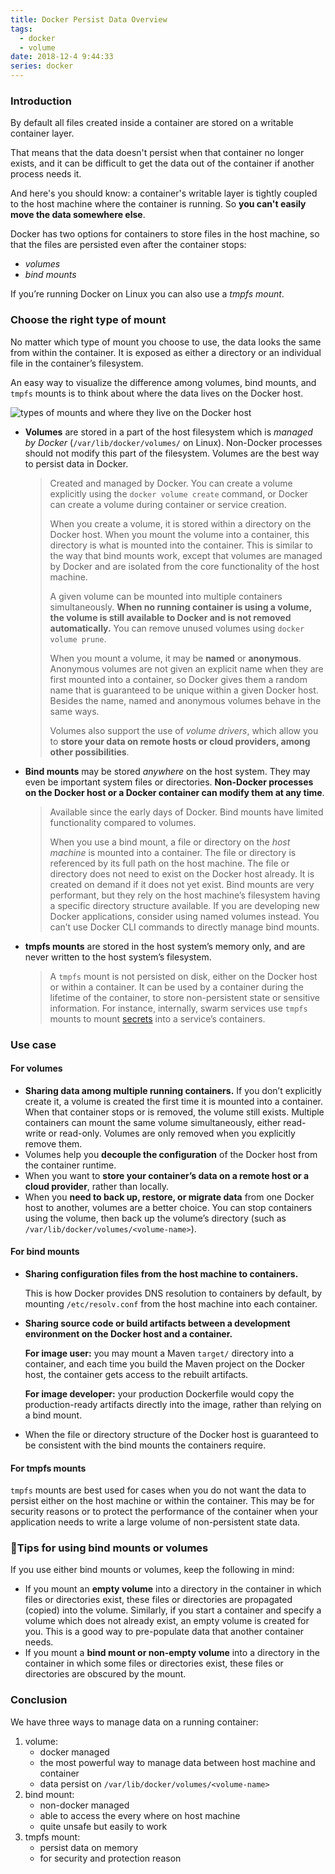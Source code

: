 ```yaml
---
title: Docker Persist Data Overview
tags:
  - docker
  - volume
date: 2018-12-4 9:44:33
series: docker
---
```


### Introduction

By default all files created inside a container are stored on a writable container layer.

That means that the data doesn't persist when that container no longer exists, and it can be difficult to get the data out of the container if another process needs it.

And here's you should know: a container's writable layer is tightly coupled to the host machine where the container is running. So **you can't easily move the data somewhere else**.

Docker has two options for containers to store files in the host machine, so that the files are persisted even after the container stops:

- _volumes_
- _bind mounts_

If you’re running Docker on Linux you can also use a _tmpfs mount_.

### Choose the right type of mount

No matter which type of mount you choose to use, the data looks the same from within the container. It is exposed as either a directory or an individual file in the container’s filesystem.

An easy way to visualize the difference among volumes, bind mounts, and `tmpfs` mounts is to think about where the data lives on the Docker host.

![types of mounts and where they live on the Docker host](https://docs.docker.com/storage/images/types-of-mounts.png)

- **Volumes** are stored in a part of the host filesystem which is _managed by Docker_ (`/var/lib/docker/volumes/` on Linux). Non-Docker processes should not modify this part of the filesystem. Volumes are the best way to persist data in Docker.

  > Created and managed by Docker. You can create a volume explicitly using the `docker volume create` command, or Docker can create a volume during container or service creation.
  >
  > When you create a volume, it is stored within a directory on the Docker host. When you mount the volume into a container, this directory is what is mounted into the container. This is similar to the way that bind mounts work, except that volumes are managed by Docker and are isolated from the core functionality of the host machine.
  >
  > A given volume can be mounted into multiple containers simultaneously. **When no running container is using a volume, the volume is still available to Docker and is not removed automatically.** You can remove unused volumes using `docker volume prune`.
  >
  > When you mount a volume, it may be **named** or **anonymous**. Anonymous volumes are not given an explicit name when they are first mounted into a container, so Docker gives them a random name that is guaranteed to be unique within a given Docker host. Besides the name, named and anonymous volumes behave in the same ways.
  >
  > Volumes also support the use of _volume drivers_, which allow you to **store your data on remote hosts or cloud providers, among other possibilities**.

- **Bind mounts** may be stored _anywhere_ on the host system. They may even be important system files or directories. **Non-Docker processes on the Docker host or a Docker container can modify them at any time**.

  > Available since the early days of Docker. Bind mounts have limited functionality compared to volumes.
  >
  > When you use a bind mount, a file or directory on the _host machine_ is mounted into a container. The file or directory is referenced by its full path on the host machine. The file or directory does not need to exist on the Docker host already. It is created on demand if it does not yet exist. Bind mounts are very performant, but they rely on the host machine’s filesystem having a specific directory structure available. If you are developing new Docker applications, consider using named volumes instead. You can’t use Docker CLI commands to directly manage bind mounts.

- **tmpfs mounts** are stored in the host system’s memory only, and are never written to the host system’s filesystem.

  > A `tmpfs` mount is not persisted on disk, either on the Docker host or within a container. It can be used by a container during the lifetime of the container, to store non-persistent state or sensitive information. For instance, internally, swarm services use `tmpfs` mounts to mount [secrets](https://docs.docker.com/engine/swarm/secrets/) into a service’s containers.

### Use case

#### For volumes

- **Sharing data among multiple running containers.** If you don’t explicitly create it, a volume is created the first time it is mounted into a container. When that container stops or is removed, the volume still exists. Multiple containers can mount the same volume simultaneously, either read-write or read-only. Volumes are only removed when you explicitly remove them.
- Volumes help you **decouple the configuration** of the Docker host from the container runtime.
- When you want to **store your container’s data on a remote host or a cloud provider**, rather than locally.
- When you **need to back up, restore, or migrate data** from one Docker host to another, volumes are a better choice. You can stop containers using the volume, then back up the volume’s directory (such as `/var/lib/docker/volumes/<volume-name>`).

#### For bind mounts

- **Sharing configuration files from the host machine to containers.**

  This is how Docker provides DNS resolution to containers by default, by mounting `/etc/resolv.conf` from the host machine into each container.

- **Sharing source code or build artifacts between a development environment on the Docker host and a container.**

  **For image user:** you may mount a Maven `target/` directory into a container, and each time you build the Maven project on the Docker host, the container gets access to the rebuilt artifacts.

  **For image developer:** your production Dockerfile would copy the production-ready artifacts directly into the image, rather than relying on a bind mount.

- When the file or directory structure of the Docker host is guaranteed to be consistent with the bind mounts the containers require.

#### For tmpfs mounts

`tmpfs` mounts are best used for cases when you do not want the data to persist either on the host machine or within the container. This may be for security reasons or to protect the performance of the container when your application needs to write a large volume of non-persistent state data.

### :gem:Tips for using bind mounts or volumes

If you use either bind mounts or volumes, keep the following in mind:

- If you mount an **empty volume** into a directory in the container in which files or directories exist, these files or directories are propagated (copied) into the volume. Similarly, if you start a container and specify a volume which does not already exist, an empty volume is created for you. This is a good way to pre-populate data that another container needs.
- If you mount a **bind mount or non-empty volume** into a directory in the container in which some files or directories exist, these files or directories are obscured by the mount.

### Conclusion

We have three ways to manage data on a running container:

1. volume:
   - docker managed
   - the most powerful way to manage data between host machine and container
   - data persist on `/var/lib/docker/volumes/<volume-name>`
2. bind mount:
   - non-docker managed
   - able to access the every where on host machine
   - quite unsafe but easily to work
3. tmpfs mount:
   - persist data on memory
   - for security and protection reason
